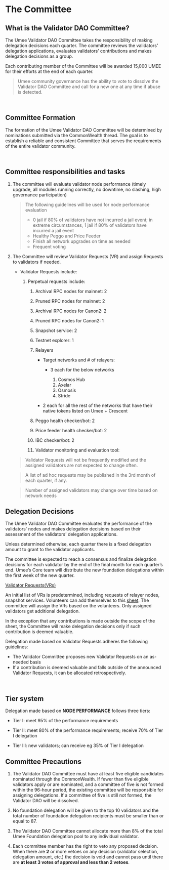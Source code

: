 # The Committee

## What is the Validator DAO Committee?

The Umee Validator DAO Committee takes the responsibility of making delegation decisions each quarter. The committee reviews the validators' delegation applications, evaluates validators’ contributions and makes delegation decisions as a group.

Each contributing member of the Committee will be awarded 15,000 UMEE for their efforts at the end of each quarter.

> Umee community governance has the ability to vote to dissolve the Validator DAO Committee and call for a new one at any time if abuse is detected.

<br>

## Committee Formation

The formation of the Umee Validator DAO Committee will be determined by nominations submitted via the CommonWealth thread. The goal is to establish a reliable and consistent Committee that serves the requirements of the entire validator community.

<br>

## Committee responsibilities and tasks

1. The committee will evaluate validator node performance (timely upgrade, all modules running correctly, no downtime, no slashing, high governance participation)

   > The following guidelines will be used for node performance evaluation
   >
   > - 0 jail if 80% of validators have not incurred a jail event; in extreme circumstances, 1 jail if 80% of validators have incurred a jail event
   > - Healthy Peggo and Price Feeder
   > - Finish all network upgrades on time as needed
   > - Frequent voting

2. The Committee will review Validator Requests (VR) and assign Requests to validators if needed.

   - Validator Requests include:

     1. Perpetual requests include:

        1. Archival RPC nodes for mainnet: 2
        2. Pruned RPC nodes for mainnet: 2
        3. Archival RPC nodes for Canon2: 2
        4. Pruned RPC nodes for Canon2: 1
        5. Snapshot service: 2
        6. Testnet explorer: 1
        7. Relayers

           - Target networks and # of relayers:

             - 3 each for the below networks

               1. Cosmos Hub
               2. Axelar
               3. Osmosis
               4. Stride

           - 2 each for all the rest of the networks that have their native tokens listed on Umee + Crescent

        8. Peggo health checker/bot: 2
        9. Price feeder health checker/bot: 2
        10. IBC checker/bot: 2
        11. Validator monitoring and evaluation tool:

   > Validator Requests will not be frequently modified and the assigned validators are not expected to change often.

   > A list of ad hoc requests may be published in the 3rd month of each quarter, if any.

   > Number of assigned validators may change over time based on network needs

## Delegation Decisions

The Umee Validator DAO Committee evaluates the performance of the validators' nodes and makes delegation decisions based on their assessment of the validators' delegation applications.

Unless determined otherwise, each quarter there is a fixed delegation amount to grant to the validator applicants.

The committee is expected to reach a consensus and finalize delegation decisions for each validator by the end of the final month for each quarter’s end. Umee’s Core team will distribute the new foundation delegations within the first week of the new quarter.

<u>Validator Requests(VRs)</u>

An initial list of VRs is predetermined, including requests of relayer nodes, snapshot services. Volunteers can add themselves to this [sheet](https://docs.google.com/spreadsheets/d/1nckA2J5Fol2syQANKCdrM5OAiS0gzUn3gcjCgGMgDQU/edit?usp=sharing). The committee will assign the VRs based on the volunteers. Only assigned validators get additional delegation.

In the exception that any contributions is made outside the scope of the sheet, the Committee will make delegation decisions only if such contribution is deemed valuable.

Delegation made based on Validator Requests adheres the following guidelines:

- The Validator Committee proposes new Validator Requests on an as-needed basis
- If a contribution is deemed valuable and falls outside of the announced Validator Requests, it can be allocated retrospectively.

<br>

## Tier system

Delegation made based on **NODE PERFORMANCE** follows three tiers:

- Tier I: meet 95% of the performance requirements

- Tier II: meet 80% of the performance requirements; receive 70% of Tier I delegation

- Tier III: new validators; can receive eg 35% of Tier I delegation

## Committee Precautions

1. The Validator DAO Committee must have at least five eligible candidates nominated through the CommonWealth. If fewer than five eligible validators apply or are nominated, and a committee of five is not formed within the 96-hour period, the existing committee will be responsible for assigning delegations. If a committee of five is still not formed, the Validator DAO will be dissolved.

2. No foundation delegation will be given to the top 10 validators and the total number of foundation delegation recipients must be smaller than or equal to 87.

3. The Validator DAO Committee cannot allocate more than 8% of the total Umee Foundation delegation pool to any individual validator.

4. Each committee member has the right to veto any proposed decision. When there are **2** or more vetoes on any decision (validator selection, delegation amount, etc.) the decision is void and cannot pass until there are **at least 3 votes of approval and less than 2 vetoes**.
